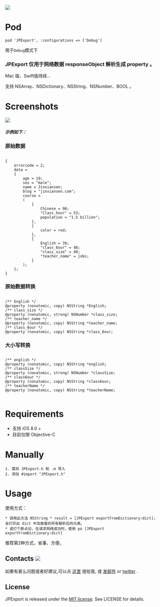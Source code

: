 ![](image/JPExport2.png)

# Pod
```
pod 'JPExport', :configurations => ['Debug']
```
用于`Debug`模式下

### JPExport 仅用于网络数据 responseObject 解析生成 property 。

Mac 版、Swift版待续…

支持 NSArray、NSDictionary、NSString、NSNumber、BOOL  。

# Screenshots

![](image/export.gif)


##### 示例如下：

### 原始数据

```

{
    errorcode = 2;
    data = 
    {
        age = 19;
        sex = "male";
        name = Jinxiansen;
        blog = "jinxiansen.com";
        course = 
        (
            {
                Chinese = 98;
                "Class_hour" = 53;
                population = "1.5 billion";
            },
            {
                color = red;
            },
            {
                English = 39;
                "class_6our" = 48;
                "class_size" = 40;
                "teacher_name" = jobs;
            }
        );
    };
}

```

### 原始数据转换

```

/** English */
@property (nonatomic, copy) NSString *English;
/** class_size */
@property (nonatomic, strong) NSNumber *class_size;
/** teacher_name */
@property (nonatomic, copy) NSString *teacher_name;
/** class_6our */
@property (nonatomic, copy) NSString *class_6our;

```

### 大小写转换

```

/** english */
@property (nonatomic, copy) NSString *english;
/** classSize */
@property (nonatomic, strong) NSNumber *classSize;
/** class6our */
@property (nonatomic, copy) NSString *class6our;
/** teacherName */
@property (nonatomic, copy) NSString *teacherName;


```


# Requirements

 * 支持 iOS 8.0 + 
 * 目前仅限 Objective-C 

 
# Manually
	1. 需将 JPExport.h 和 .m 导入
	2. 添加 #import "JPExport.h"
	

# Usage
使用方式：
	
	* 调用此方法 NSString * result = [JPExport exportFromDictionary:dict]; 会打印出 dict 中及嵌套的所有解析后的元素。
	* 或打个断点😜，在请求网络成功时，使用 po [JPExport exportFromDictionary:dict]

推荐第2种方式，省事、方便。

## Contacts	![](image/mum.jpg)

如果有甚么问题或者好建议,可以点 [这里](https://github.com/Jinxiansen/JPExport/issues) 提给我,
或 [发邮件](hi@jinxiansen) or [twitter](https://twitter.com/jinxiansen) .


## License	

JPExport is released under the [MIT license](LICENSE). See LICENSE for details.


